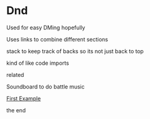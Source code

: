 # Dnd

Used for easy DMing hopefully

Uses links to combine different sections 

stack to keep track of backs so its not just back to top

kind of like code imports





related

Soundboard to do battle music

[First Example](First.html)


the end
